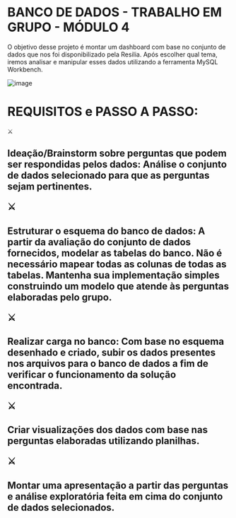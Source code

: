 # BANCO DE DADOS - TRABALHO EM GRUPO - MÓDULO 4

O objetivo desse projeto é montar um dashboard com base no conjunto de dados que nos foi disponibilizado pela Resilia. Após escolher qual tema, iremos analisar e manipular esses dados utilizando a ferramenta MySQL Workbench.


![image](https://user-images.githubusercontent.com/56053290/214435493-51f54bef-c818-4508-a72e-7f87470e95bd.png)


<h1>REQUISITOS e PASSO A PASSO:</h1>

 ⚔️<h2>Ideação/Brainstorm sobre perguntas que podem ser respondidas pelos dados: Análise o conjunto de dados selecionado para que as perguntas sejam pertinentes.
 
 ⚔️<h2>Estruturar o esquema do banco de dados: A partir da avaliação do conjunto de dados fornecidos, modelar as tabelas do banco. Não é necessário mapear todas as colunas de todas  as tabelas. Mantenha sua implementação simples construindo um modelo que atende às perguntas elaboradas pelo grupo.
 
 ⚔️<h2>Realizar carga no banco: Com base no esquema desenhado e criado, subir os dados presentes nos arquivos para o banco de dados a fim de verificar o funcionamento da solução encontrada.
 
 ⚔️<h2>Criar visualizações dos dados com base nas perguntas elaboradas utilizando planilhas.
 
 ⚔️<h2>Montar uma apresentação a partir das perguntas e análise exploratória feita em cima do conjunto de dados selecionados.

